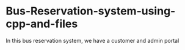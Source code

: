 # Bus-Reservation-system-using-cpp-and-files

In this bus reservation system, we have a customer and admin portal

